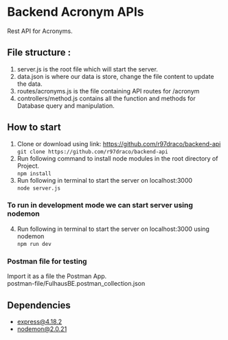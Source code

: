 # Backend Acronym APIs
Rest API for Acronyms.

## File structure :
1. server.js is the root file which will start the server.
2. data.json is where our data is store, change the file content to update the data.
3. routes/acronyms.js is the file containing API routes for /acronym
4. controllers/method.js contains all the function and methods for Database query and manipulation.

## How to start
1. Clone or download using link: https://github.com/r97draco/backend-api
<br>```git clone https://github.com/r97draco/backend-api```
2. Run following command to install node modules in the root directory of Project.
<br>```npm install```
3. Run following in terminal to start the server on localhost:3000
<br>```node server.js```

### To run in development mode we can start server using nodemon
4. Run following in terminal to start the server on localhost:3000 using nodemon
<br>```npm run dev```

### Postman file for testing
Import it as a file the Postman App.<br> postman-file/FulhausBE.postman_collection.json

## Dependencies
- express@4.18.2
- nodemon@2.0.21
